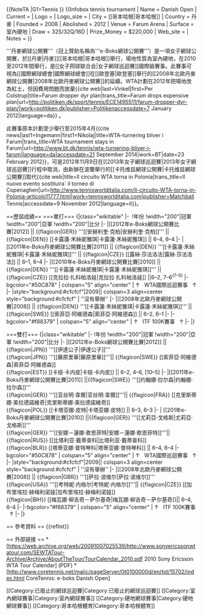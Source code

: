 {{NoteTA
|G1=Tennis
}}
{{Infobox tennis tournament
| Name                  = Danish Open
| Current               = 
| Logo                  = 
| Logo_size             = 
| City                  = [[哥本哈根|哥本哈根]]
| Country               = 丹麥
| Founded               = 2008
| Abolished             = 2012
| Venue                 = Farum Arena
| Surface               = 室內硬地
| Draw                  = 32S/32Q/16D
| Prize_Money           = $220,000
| Web_site              = 
| Notes                 = 
}}

'''丹麥網球公開賽'''（冠上贊助名稱為'''e-Boks網球公開賽'''）是一項女子網球公開賽，於[[丹麥|丹麥]][[哥本哈根|哥本哈根]]舉行，場地性質為室內硬地，在2010至2012年間舉行，是[[女子网球联合会|女子網球巡迴賽]]國際級賽事。此賽事可視為[[國際網球總會|國際網球總會]]在[[歐登塞|歐登塞]]舉行的[[2008年北歐丹麥網球公開賽|2008年北歐丹麥網球公開賽]]的延續。WTA計劃在2012年把場地改為紅土，但因費用問題而放棄<ref>{{cite web|last=Vinkel|first=Per Colstrup|title=Farum dropper dyr plan|trans_title=Farum drops expensive plan|url=http://politiken.dk/sport/tennis/ECE1495511/farum-dropper-dyr-plan/|work=politiken.dk|publisher=Politikenaccessdate=7 January 2012|language=da}}</ref> 。

此賽事原本計劃至少舉行至2015年4月<ref>{{cite news|last1=Ingemann|first1=Nikolaj|title=WTA-turnering bliver i Farum|trans_title=WTA tournament stays in Farum|url=http://www.bt.dk/tennis/wta-turnering-bliver-i-farum|language=da|accessdate=21 September 2014|work=BT|date=23 February 2012}}</ref>，可是2012年11月9日在[[2013年女子網球巡迴賽|2013年女子網球巡迴賽]]行程中取消，由新辦在波蘭舉行的[[卡托维兹網球公開賽|卡托维兹網球公開賽]]取代<ref>{{cite web|title=Il circuito WTA torna in Polonia|trans_title=Il nuovo evento sostituira´ il torneo di Copenaghen|url=http://www.tennisworlditalia.com/Il-circuito-WTA-torna-in-Polonia-articolo11777.html|work=tennisworlditalia.com|publisher=Matchball Tennis|accessdate=9 November 2012|language=it}}</ref>。

==歷屆成績==
===單打===
{|class="wikitable"
|- 
!年份
!width="200"|冠軍
!width="200"|亞軍
!width="200"|比分
|-
|[[2012年e-Boks網球公開賽比賽|2012]] || {{flagicon|GER}} '''[[安赫利奎·克柏|安赫利奎·克柏]]''' || {{flagicon|DEN}} [[卡露蓮·禾絲妮雅琪|卡露蓮·禾絲妮雅琪]] || 6–4, 6–4
|-
|[[2011年e-Boks丹麥網球公開賽比賽|2011]] || {{flagicon|DEN}} '''[[卡露蓮·禾絲妮雅琪|卡露蓮·禾絲妮雅琪]]''' || {{flagicon|CZE}} [[露絲·莎法洛法|露絲·莎法洛法]] || 6–1, 6–4
|-
|[[2010年e-Boks丹麥網球公開賽比賽|2010]] || {{flagicon|DEN}} '''[[卡露蓮·禾絲妮雅琪|卡露蓮·禾絲妮雅琪]]''' || {{flagicon|CZE}} [[克拉拉·扎科帕洛娃|克拉拉·扎科帕洛娃]] ||6–2, 7–6<sup>(7–5)</sup>
|-bgcolor="#50C878"
| colspan="5" align="center" | ↑   WTA國際巡迴賽事   ↑
|-
|style="background:#cfcfcf"|2009|| colspan=3 align=center style="background:#cfcfcf" | ''沒有舉辦''
|-
|[[2008年北歐丹麥網球公開賽|2008]] || {{flagicon|DEN}} '''[[卡露蓮·禾絲妮雅琪|卡露蓮·禾絲妮雅琪]]''' || {{flagicon|SWE}} [[索菲亞·阿維德森|索菲亞·阿維德森]] || 6–2, 6–1
|-
|-bgcolor="#f88379"
| colspan="5" align="center" | ↑   ITF 100K賽事   ↑
|-
|}

===雙打===
{|class="wikitable"
|-
!年份
!width="200"|冠軍
!width="200"|亞軍
!width="200"|比分
|-
|[[2012年e-Boks網球公開賽比賽|2012]] ||{{flagicon|JPN}} '''[[伊達公子|伊達公子]]'''<br /> {{flagicon|JPN}} '''[[藤原里華|藤原里華]]'''|| {{flagicon|SWE}} [[索菲亞·阿維德森|索菲亞·阿維德森]]<br />{{flagicon|EST}} [[卡娅·卡内皮|卡娅·卡内皮]] || 6–2, 4–6, [10–5]
|-
|[[2011年e-Boks丹麥網球公開賽比賽|2011]] ||{{flagicon|SWE}} '''[[约翰娜·拉尔森|约翰娜·拉尔森]]'''<br />{{flagicon|GER}} '''[[亚丝明·韋爾|亚丝明·韋爾]]'''|| {{flagicon|FRA}} [[克里斯蒂娜·美拉德諾維奇|克里斯蒂娜·美拉德諾維奇]]<br />{{flagicon|POL}} [[卡塔亚娜·皮特|卡塔亚娜·皮特]] || 6–3, 6–3
|-
| [[201年e-Boks丹麥網球公開賽比賽|2010]] ||{{flagicon|GER}} '''[[尤莉亞·戈格斯|尤莉亞·戈格斯]]'''<br />{{flagicon|GER}} '''[[安娜－蓮娜·歌恩菲特|安娜－蓮娜·歌恩菲特]]'''||{{flagicon|RUS}} [[比塔利亚·戴蒂查科|比塔利亚·戴蒂查科]]<br /> {{flagicon|BLR}} [[塔蒂亚娜·普特琴科|塔蒂亚娜·普特琴科]] || 6–4, 6–4
|-bgcolor="#50C878"
| colspan="5" align="center" | ↑   WTA國際巡迴賽事   ↑
|-
|style="background:#cfcfcf"|2009|| colspan=3 align=center style="background:#cfcfcf" | ''沒有舉辦''
|-
|[[2008年北歐丹麥網球公開賽|2008]] || {{flagicon|GBR}} '''[[萨拉·波维尔|萨拉·波维尔]]'''<br />{{flagicon|USA}} '''[[考特妮·内格尔|考特妮·内格尔]]'''|| {{flagicon|CZE}} [[加布里埃拉·赫梅利诺娃|加布里埃拉·赫梅利诺娃]] <br />{{flagicon|BIH}} [[梅瓦娜·柳吉奇－萨尔基奇|梅瓦娜·柳吉奇－萨尔基奇]]|| 6–4, 6–4
|-
|-bgcolor="#f88379"
| colspan="5" align="center" | ↑   ITF 100K賽事   ↑
|-
|}

== 參考資料 ==
{{reflist}}

== 外部链接 ==
*[https://web.archive.org/web/20091007025539/http://www.sonyericssonwtatour.com/SEWTATour-Archive/Archive/AboutTheTour/TourCalendar_2010.pdf 2010 Sony Ericsson WTA Tour Calendar] (PDF)
*[http://www.coretennis.net/majic/pageServer/0t0100000d/en/tid/15702/index.html CoreTennis: e-boks Danish Open]

[[Category:已廢止的網球巡迴賽|Category:已廢止的網球巡迴賽]]
[[Category:室內網球賽事|Category:室內網球賽事]]
[[Category:硬地網球賽事|Category:硬地網球賽事]]
[[Category:哥本哈根體育|Category:哥本哈根體育]]